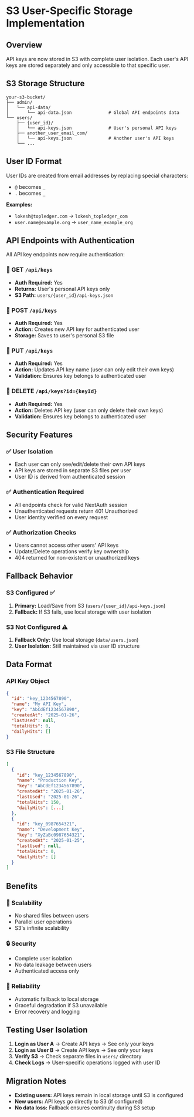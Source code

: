 # S3 User-Specific Storage Implementation

## Overview
API keys are now stored in S3 with complete user isolation. Each user's API keys are stored separately and only accessible to that specific user.

## S3 Storage Structure

```
your-s3-bucket/
├── admin/
│   └── api-data/
│       └── api-data.json              # Global API endpoints data
└── users/
    ├── {user_id}/
    │   └── api-keys.json              # User's personal API keys
    ├── another_user_email_com/
    │   └── api-keys.json              # Another user's API keys
    └── ...
```

## User ID Format
User IDs are created from email addresses by replacing special characters:
- `@` becomes `_`
- `.` becomes `_`

**Examples:**
- `lokesh@topledger.com` → `lokesh_topledger_com`
- `user.name@example.org` → `user_name_example_org`

## API Endpoints with Authentication

All API key endpoints now require authentication:

### 🔐 GET `/api/keys`
- **Auth Required:** Yes
- **Returns:** User's personal API keys only
- **S3 Path:** `users/{user_id}/api-keys.json`

### 🔐 POST `/api/keys` 
- **Auth Required:** Yes
- **Action:** Creates new API key for authenticated user
- **Storage:** Saves to user's personal S3 file

### 🔐 PUT `/api/keys`
- **Auth Required:** Yes  
- **Action:** Updates API key name (user can only edit their own keys)
- **Validation:** Ensures key belongs to authenticated user

### 🔐 DELETE `/api/keys?id={keyId}`
- **Auth Required:** Yes
- **Action:** Deletes API key (user can only delete their own keys)
- **Validation:** Ensures key belongs to authenticated user

## Security Features

### ✅ User Isolation
- Each user can only see/edit/delete their own API keys
- API keys are stored in separate S3 files per user
- User ID is derived from authenticated session

### ✅ Authentication Required
- All endpoints check for valid NextAuth session
- Unauthenticated requests return 401 Unauthorized
- User identity verified on every request

### ✅ Authorization Checks
- Users cannot access other users' API keys
- Update/Delete operations verify key ownership
- 404 returned for non-existent or unauthorized keys

## Fallback Behavior

### S3 Configured ✅
1. **Primary:** Load/Save from S3 (`users/{user_id}/api-keys.json`)
2. **Fallback:** If S3 fails, use local storage with user isolation

### S3 Not Configured ⚠️
1. **Fallback Only:** Use local storage (`data/users.json`)
2. **User Isolation:** Still maintained via user ID structure

## Data Format

### API Key Object
```json
{
  "id": "key_1234567890",
  "name": "My API Key",
  "key": "AbCdEf1234567890",
  "createdAt": "2025-01-26",
  "lastUsed": null,
  "totalHits": 0,
  "dailyHits": []
}
```

### S3 File Structure
```json
[
  {
    "id": "key_1234567890",
    "name": "Production Key",
    "key": "AbCdEf1234567890",
    "createdAt": "2025-01-26",
    "lastUsed": "2025-01-26",
    "totalHits": 150,
    "dailyHits": [...]
  },
  {
    "id": "key_0987654321", 
    "name": "Development Key",
    "key": "XyZaBc0987654321",
    "createdAt": "2025-01-25",
    "lastUsed": null,
    "totalHits": 0,
    "dailyHits": []
  }
]
```

## Benefits

### 🚀 Scalability
- No shared files between users
- Parallel user operations
- S3's infinite scalability

### 🔒 Security  
- Complete user isolation
- No data leakage between users
- Authenticated access only

### 🔄 Reliability
- Automatic fallback to local storage
- Graceful degradation if S3 unavailable
- Error recovery and logging

## Testing User Isolation

1. **Login as User A** → Create API keys → See only your keys
2. **Login as User B** → Create API keys → See only your keys  
3. **Verify S3** → Check separate files in `users/` directory
4. **Check Logs** → User-specific operations logged with user ID

## Migration Notes

- **Existing users:** API keys remain in local storage until S3 is configured
- **New users:** API keys go directly to S3 (if configured)
- **No data loss:** Fallback ensures continuity during S3 setup
